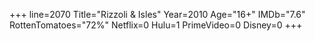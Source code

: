+++
line=2070
Title="Rizzoli & Isles"
Year=2010
Age="16+"
IMDb="7.6"
RottenTomatoes="72%"
Netflix=0
Hulu=1
PrimeVideo=0
Disney=0
+++

